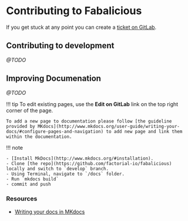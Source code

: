 # Contributing to Fabalicious

If you get stuck at any point you can create a [ticket on GitLab](https://source.factorial.io/skakanat/entity_scaffolder/issues).

## Contributing to development

_@TODO_

## Improving Documenation

_@TODO_


!!! tip
    To edit existing pages, use the **Edit on GitLab** link on the top right corner of the page.

    To add a new page to documentation please follow [the guideline provided by MKdocs](http://www.mkdocs.org/user-guide/writing-your-docs/#configure-pages-and-navigation) to add new page and link them within the documentation.

!!! note
    
    - [Install MkDocs](http://www.mkdocs.org/#installation).
    - Clone [the repo](https://github.com/factorial-io/fabalicious) locally and switch to `develop` branch.
    - Using Terminal, navigate to `/docs` folder.
    - Run `mkdocs build`
    - commit and push

### Resources
* [Writing your docs in MKdocs](http://www.mkdocs.org/user-guide/writing-your-docs/)
